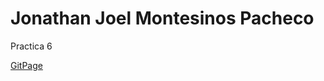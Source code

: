 # Jonathan Joel Montesinos Pacheco

Practica 6

[GitPage]([Link](https://shikatastrophe.github.io/Par2Prac6/))